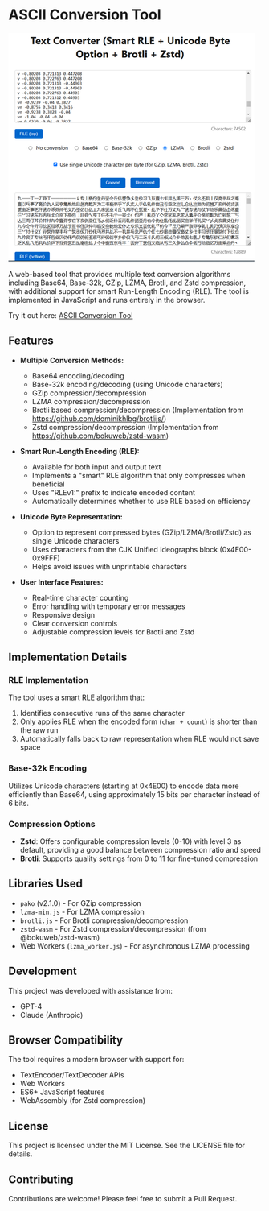 # ASCII Conversion Tool

![Screenshot of the webpage](./screenshot3.png)

A web-based tool that provides multiple text conversion algorithms including Base64, Base-32k, GZip, LZMA, Brotli, and Zstd compression, with additional support for smart Run-Length Encoding (RLE). The tool is implemented in JavaScript and runs entirely in the browser.

Try it out here: [ASCII Conversion Tool](https://pseudopode.github.io/ascii_conversion/)

## Features

- **Multiple Conversion Methods:**
  - Base64 encoding/decoding
  - Base-32k encoding/decoding (using Unicode characters)
  - GZip compression/decompression
  - LZMA compression/decompression
  - Brotli based compression/decompression (Implementation from https://github.com/dominikhlbg/brotlijs/)
  - Zstd compression/decompression (Implementation from https://github.com/bokuweb/zstd-wasm)

- **Smart Run-Length Encoding (RLE):**
  - Available for both input and output text
  - Implements a "smart" RLE algorithm that only compresses when beneficial
  - Uses "RLEv1:" prefix to indicate encoded content
  - Automatically determines whether to use RLE based on efficiency

- **Unicode Byte Representation:**
  - Option to represent compressed bytes (GZip/LZMA/Brotli/Zstd) as single Unicode characters
  - Uses characters from the CJK Unified Ideographs block (0x4E00-0x9FFF)
  - Helps avoid issues with unprintable characters

- **User Interface Features:**
  - Real-time character counting
  - Error handling with temporary error messages
  - Responsive design
  - Clear conversion controls
  - Adjustable compression levels for Brotli and Zstd

## Implementation Details

### RLE Implementation
The tool uses a smart RLE algorithm that:
1. Identifies consecutive runs of the same character
2. Only applies RLE when the encoded form (`char + count`) is shorter than the raw run
3. Automatically falls back to raw representation when RLE would not save space

### Base-32k Encoding
Utilizes Unicode characters (starting at 0x4E00) to encode data more efficiently than Base64, using approximately 15 bits per character instead of 6 bits.

### Compression Options
- **Zstd**: Offers configurable compression levels (0-10) with level 3 as default, providing a good balance between compression ratio and speed
- **Brotli**: Supports quality settings from 0 to 11 for fine-tuned compression

## Libraries Used
- `pako` (v2.1.0) - For GZip compression
- `lzma-min.js` - For LZMA compression
- `brotli.js` - For Brotli compression/decompression
- `zstd-wasm` - For Zstd compression/decompression (from @bokuweb/zstd-wasm)
- Web Workers (`lzma_worker.js`) - For asynchronous LZMA processing

## Development

This project was developed with assistance from:
- GPT-4
- Claude (Anthropic)

## Browser Compatibility

The tool requires a modern browser with support for:
- TextEncoder/TextDecoder APIs
- Web Workers
- ES6+ JavaScript features
- WebAssembly (for Zstd compression)

## License

This project is licensed under the MIT License. See the LICENSE file for details.

## Contributing

Contributions are welcome! Please feel free to submit a Pull Request.